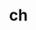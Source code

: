 ---
title: ch
layout: revealjs-phonics
script:
- "/ch/"
examples:
- chin 
- china 
- cheap
- match 
- hatch 
- batch
---